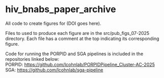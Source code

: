 # hiv_bnabs_paper_archive
All code to create figures for (DOI goes here).

Files to used to produce each figure are in the src/pub_figs_07-2025 directory. Each file has a comment at the top
indicating its corresponding figure.

Code for running the PORPID and SGA pipelines is included in the repositories linked below: <br>
PORPID: https://github.com/lcohnlab/PORPIDPipeline_Cluster-AC-2025 <br>
SGA: https://github.com/lcohnlab/sga-pipeline <br>
